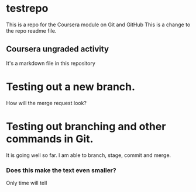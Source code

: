 # testrepo
This is a repo for the Coursera module on Git and GitHub
This is a change to the repo readme file.

## Coursera ungraded activity
It's a markdown file in this repository

# Testing out a new branch. 
How will the merge request look?

# Testing out branching and other commands in Git.
It is going well so far. I am able to branch, stage, commit and merge. 

### Does this make the text even smaller?
Only time will tell
